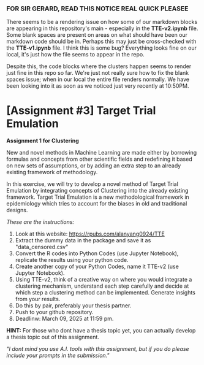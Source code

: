 ### FOR SIR GERARD, READ THIS NOTICE REAL QUICK PLEASEE

There seems to be a rendering issue on how some of our markdown blocks are appearing in this repository's main - especially in the **TTE-v2.ipynb** file. Some blank spaces are present on areas on what should have been our markdown code should be in. Perhaps this may just be cross-checked with the **TTE-v1.ipynb** file. I think this is some bug? Everything looks fine on our local, it's just how the file seems to appear in the repo.

Despite this, the code blocks where the clusters happen seems to render just fine in this repo so far. We're just not really sure how to fix the blank spaces issue; when in our local the entire file renders normally. We have been looking into it as soon as we noticed just very recently at 10:50PM.

# [Assignment #3] Target Trial Emulation

**Assignment 1 for Clustering**

New and novel methods in Machine Learning are made either by borrowing formulas and concepts from other scientific fields and redefining it based on new sets of assumptions, or by adding an extra step to an already existing framework of methodology.

In this exercise, we will try to develop a novel method of Target Trial Emulation by integrating concepts of Clustering into the already existing framework. Target Trial Emulation is a new methodological framework in epidemiology which tries to account for the biases in old and traditional designs.

*These are the instructions:*
1. Look at this website: https://rpubs.com/alanyang0924/TTE
2. Extract the dummy data in the package and save it as "data_censored.csv"
2. Convert the R codes into Python Codes (use Jupyter Notebook), replicate the results using your python code.
3. Create another copy of your Python Codes, name it TTE-v2 (use Jupyter Notebook).
4. Using TTE-v2, think of a creative way on where you would integrate a clustering mechanism, understand each step carefully and decide at which step a clustering method can be implemented. Generate insights from your results.
5. Do this by pair, preferably your thesis partner.
6. Push to your github repository.
7. Deadlinw: March 09, 2025 at 11:59 pm.

**HINT:** For those who dont have a thesis topic yet, you can actually develop a thesis topic out of this assignment.

*"I  dont mind you use A.I. tools with this assignment, but if you do please include your prompts in the submission."*
